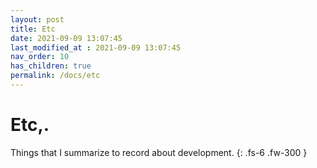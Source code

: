 ```yaml
---
layout: post
title: Etc
date: 2021-09-09 13:07:45
last_modified_at : 2021-09-09 13:07:45
nav_order: 10
has_children: true
permalink: /docs/etc
---
```


# Etc,.

Things that I summarize to record about development.
{: .fs-6 .fw-300 }